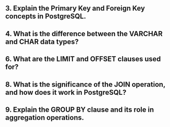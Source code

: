 ## 3. Explain the Primary Key and Foreign Key concepts in PostgreSQL.

## 4. What is the difference between the VARCHAR and CHAR data types?

## 6. What are the LIMIT and OFFSET clauses used for?

## 8. What is the significance of the JOIN operation, and how does it work in PostgreSQL?

## 9. Explain the GROUP BY clause and its role in aggregation operations.
